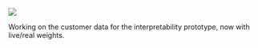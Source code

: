 ![](https://db-feed.s3.amazonaws.com/legacy/Screen_Shot_2017-04-03_at_5_35_00_PM-1491255349363.png)

Working on the customer data for the interpretability prototype, now with live/real weights.
